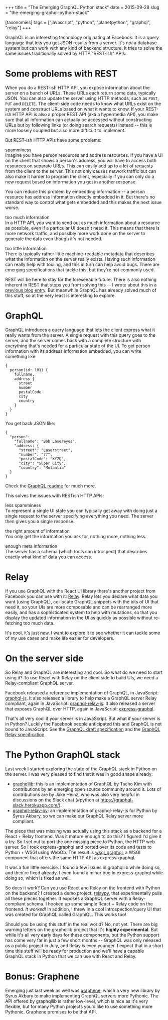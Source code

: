 +++
title = "The Emerging GraphQL Python stack"
date = 2015-09-28
slug = "the-emerging-graphql-python-stack"

[taxonomies]
tags = ["javascript", "python", "planetpython", "graphql", "relay"]
+++

GraphQL is an interesting technology originating at Facebook. It is a
query language that lets you get JSON results from a server. It's _not_
a database system but can work with any kind of backend structure. It
tries to solve the same issues traditionally solved by HTTP "REST-ish"
APIs.

# Some problems with REST

When you do a REST-ish HTTP API, you expose information about the server
on a bunch of URLs. These URLs each return some data, typically JSON.
You can also update the server using HTTP methods, such as `POST`, `PUT`
and `DELETE`. The client-side code needs to know what URLs exist on the
system and construct URLs based on what it wants to know. If your
REST-ish HTTP API is also a proper REST API (aka a hypermedia API), you
make sure that all information can actually be accessed without
constructing URLs but by following links (or doing search requests)
instead -- this is more loosely coupled but also more difficult to
implement.

But REST-ish HTTP APIs have some problems:

spamminess  
Imagine you have person resources and address resources. If you have a
UI on the client that shows a person's address, you will have to access
both resources on separate URLs. This can easily add up to a lot of
requests from the client to the server. This not only causes network
traffic but can also make it harder to program the client, especially if
you can only do a new request based on information you got in another
response.

You can reduce this problem by embedding information -- a person
resource has address information directly embedded in it. But there's no
standard way to control what gets embedded and this makes the next issue
worse.

too much information  
In a HTTP API, you want to send out as much information about a resource
as possible, even if a particular UI doesn't need it. This means that
there is more network traffic, and possibly more work done on the server
to generate the data even though it's not needed.

too little information  
There is typically rather little machine-readable metadata that
describes what the information on the server really exists. Having such
information can really help with tooling, and this in turn can help
avoid bugs. There are emerging specifications that tackle this, but
they're not commonly used.

REST will be here to stay for the foreseeable future. There is also
nothing inherent in REST that stops you from solving this -- I wrote
about this in a [previous blog
entry](/posts/graphql-and-rest.html). But
meanwhile GraphQL has already solved much of this stuff, so at the very
least is interesting to explore.

# GraphQL

GraphQL introduces a query language that lets the client express what it
really wants from the server. A single request with this query goes to
the server, and the server comes back with a complete structure with
everything that's needed for a particular state of the UI. To get person
information with its address information embedded, you can write
something like:

    {
      person(id: 101) {
        fullname,
        address {
          street
          number
          postalCode
          city
          country
        }
      }
    }

You get back JSON like:

    {
      "person":
        "fullname": "Bob Lasereyes',
        "address: {
          "street": "Laserstreet",
          "number": "77",
          "postalCode": "XYZQ",
          "city": "Super City",
          "country": "Mutantia"
      }
    }

Check the [GraphQL
readme](https://github.com/facebook/graphql/blob/master/README.md) for
much more.

This solves the issues with RESTish HTTP APIs:

less spamminess  
To represent a single UI state you can typically get away with doing
just a single request to the server specifying everything you need. The
server then gives you a single response.

the right amount of information  
You only get the information you ask for, nothing more, nothing less.

enough meta information  
The server has a schema (which tools can introspect) that describes
exactly what kind of data you can access.

# Relay

If you use GraphQL with the React UI library there's another project
from Facebook you can use with it:
[Relay](https://facebook.github.io/relay/). Relay lets you declare what
data you want (using GraphQL), co-locate GraphQL snippets with the bits
of UI that need it, so your UIs are more composable and can be
rearranged more easily, and has a sophisticated system to help with
mutations, so that you display the updated information in the UI as
quickly as possible without re-fetching too much data.

It's cool, it's just new, I want to explore it to see whether it can
tackle some of my use cases and make life easier for developers.

# On the server side

So Relay and GraphQL are interesting and cool. So what do we need to
start using it? To use React with Relay on the client side to build UIs,
we need a Relay-compliant GraphQL server.

Facebook released a reference implementation of GraphQL, in JavaScript:
[graphql-js](https://github.com/graphql/graphql-js). It also released a
library to help make a GraphQL server Relay compliant, again in
JavaScript:
[graphql-relay-js](https://github.com/graphql/graphql-relay-js). It also
released a server that exposes GraphQL over HTTP, again in JavaScript:
[express-graphql](https://github.com/graphql/express-graphql).

That's all very cool if your server is in JavaScript. But what if your
server is in Python? Luckily the Facebook people anticipated this and
GraphQL is not bound to JavaScript. See the [GraphQL draft
specification](https://facebook.github.io/graphql/) and the [GraphQL
Relay
specification](https://facebook.github.io/relay/docs/graphql-relay-specification.html).

# The Python GraphQL stack

Last week I started exploring the state of the GraphQL stack in Python
on the server. I was very pleased to find that it was in good shape
already:

- [graphqllib](https://github.com/dittos/graphqllib): this is an
  implementation of GraphQL by Taeho Kim with contributions by an
  emerging open source community around it. Lots of contributions are by
  Jake Heinz, who was also very helpful in discussions on the Slack chat
  (<span class="title-ref">\#python</span> at
  <https://graphql-slack.herokuapp.com/>).
- [graphql-relay-py](https://github.com/syrusakbary/graphql-relay-py):
  an implementation of <span class="title-ref">graphql-relay-js</span>
  for Python by Syrus Akbary, so we can make our GraphQL Relay server
  more compliant.

The piece that was missing was actually using this stack as a backend
for a React + Relay frontend. Was it mature enough to do this? I figured
I'd give it a try. So I set out to port the one missing piece to Python,
the HTTP web server. So I took
<span class="title-ref">express-graphql</span> and ported over its code
and tests to Python + WSGI using WebOb. The result is
[wsgi_graphql](https://github.com/faassen/wsgi_graphql), a WSGI
component that offers the same HTTP API as
<span class="title-ref">express-graphql</span>.

It was a fun little exercise. I found a few issues in
<span class="title-ref">graphqllib</span> while doing so, and they're
fixed already. I even found a minor bug in
<span class="title-ref">express-graphql</span> while doing so, which is
fixed as well.

So does it work? Can you use React and Relay on the frontend with Python
on the backend? I created a demo project,
[relaypy](https://github.com/faassen/relaypy), that experimentally pulls
all these pieces together. It exposes a GraphQL server with a
Relay-compliant schema. I hooked up some simple React + Relay code on
the frontend. _It worked!_ In addition, I threw in a cool
introspection/query UI that was created for GraphQL called
<span class="title-ref">GraphiQL</span>. This works too!

Should you be using this stuff in the real world? No, not yet. There are
big warning letters on the graphqllib project that it's **highly
experimental**. But while it's all very early days for these components,
but the Python support has come very far in just a few short months --
GraphQL was only released as a public project in July, and Relay is even
younger. I expect that in a short time this stuff will be ready for
production and we'll have a capable GraphQL stack in Python that we can
use with React and Relay.

# Bonus: Graphene

Emerging just last week as well was
[graphene](https://github.com/syrusakbary/graphene), which a very new
library by Syrus Akbary to make implementing GraphQL servers more
Pythonic. The API offered by <span class="title-ref">graphqllib</span>
is rather low-level, which is nice as it's very flexible, but for many
Python projects you'd like to use something more Pythonic. Graphene
promises to be that API.
